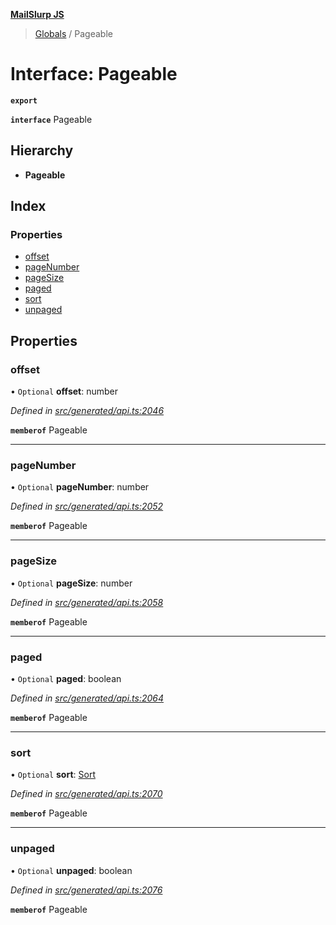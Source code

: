 **[MailSlurp JS](../README.md)**

> [Globals](../README.md) / Pageable

# Interface: Pageable

**`export`** 

**`interface`** Pageable

## Hierarchy

* **Pageable**

## Index

### Properties

* [offset](pageable.md#offset)
* [pageNumber](pageable.md#pagenumber)
* [pageSize](pageable.md#pagesize)
* [paged](pageable.md#paged)
* [sort](pageable.md#sort)
* [unpaged](pageable.md#unpaged)

## Properties

### offset

• `Optional` **offset**: number

*Defined in [src/generated/api.ts:2046](https://github.com/mailslurp/mailslurp-client/blob/c6aef6d/src/generated/api.ts#L2046)*

**`memberof`** Pageable

___

### pageNumber

• `Optional` **pageNumber**: number

*Defined in [src/generated/api.ts:2052](https://github.com/mailslurp/mailslurp-client/blob/c6aef6d/src/generated/api.ts#L2052)*

**`memberof`** Pageable

___

### pageSize

• `Optional` **pageSize**: number

*Defined in [src/generated/api.ts:2058](https://github.com/mailslurp/mailslurp-client/blob/c6aef6d/src/generated/api.ts#L2058)*

**`memberof`** Pageable

___

### paged

• `Optional` **paged**: boolean

*Defined in [src/generated/api.ts:2064](https://github.com/mailslurp/mailslurp-client/blob/c6aef6d/src/generated/api.ts#L2064)*

**`memberof`** Pageable

___

### sort

• `Optional` **sort**: [Sort](sort.md)

*Defined in [src/generated/api.ts:2070](https://github.com/mailslurp/mailslurp-client/blob/c6aef6d/src/generated/api.ts#L2070)*

**`memberof`** Pageable

___

### unpaged

• `Optional` **unpaged**: boolean

*Defined in [src/generated/api.ts:2076](https://github.com/mailslurp/mailslurp-client/blob/c6aef6d/src/generated/api.ts#L2076)*

**`memberof`** Pageable
